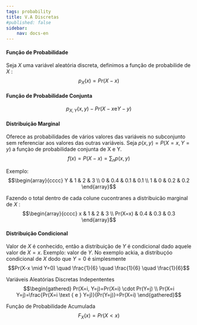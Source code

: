 ```yaml
---
tags: probability
title: V.A Discretas
#published: false
sidebar:
    nav: docs-en
---
```


#### Função de Probabilidade
Seja $X$ uma variável aleatória discreta, definimos a funçăo de probabilide de $X$ :
$$p_X(x)=Pr(X-x)$$

#### Função de Probabilidade Conjunta
$$p_{X, Y}(x, y)-Pr(X-x \mathrm{e} Y-y)$$

#### Distribuição Marginal
Oferece as probabilidades de vários valores das variáveis no subconjunto sem referenciar aos valores das outras variáveis.
Seja $p(x, y)=P(X=x, Y=y)$ a funçào de probabilidade conjunta de $\mathrm{X}$ e $\mathrm{Y}$.
$$f(x)=P(X-x)=\sum_n p(x, y)$$

Exemplo:
$$\begin{array}{cccc}
Y & 1 & 2 & 3 \\
0 & 0.4 & 0.1 & 0.1 \\
1 & 0 & 0.2 & 0.2
\end{array}$$

Fazendo o total dentro de cada colune cucontranes a distribuicão marginal de $X$ :
$$\begin{array}{cccc}
x & 1 & 2 & 3 \\
Pr(X=x) & 0.4 & 0.3 & 0.3
\end{array}$$

####  Distribuição Condicional
Valor de $X$ é conhecido, então a distribuição de $Y$ é condicional dado aquele valor de $X=x$. Exemplo: valor de $Y$. No exemplo ackia, a distribuçóo condicional de $X$ dodo que $Y=0$ é simplesmente
$$Pr(X-x \mid Y=0) \quad \frac{1}{6} \quad \frac{1}{6} \quad \frac{1}{6}$$

Variáveis Aleatórias Discretas Indepententes
$$\begin{gathered}
Pr(X=i, Y=j)=Pr(X=i) \cdot Pr(Y=j) \\
Pr(X=i Y=j)=\frac{Pr(X=i \text { e } Y=j)}{Pr(Y=j)}=Pr(X=i)
\end{gathered}$$

Função de Probabilidade Acumulada
$$F_X(x)=Pr(X<x)$$
